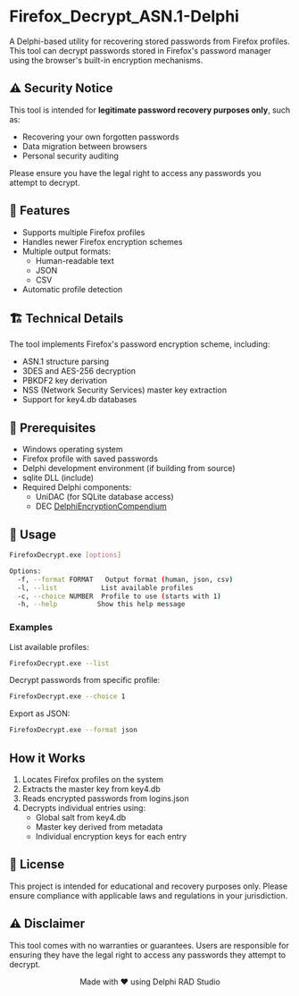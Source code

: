 # Firefox_Decrypt_ASN.1-Delphi

A Delphi-based utility for recovering stored passwords from Firefox profiles. This tool can decrypt passwords stored in Firefox's password manager using the browser's built-in encryption mechanisms.

## ⚠️ Security Notice

This tool is intended for **legitimate password recovery purposes only**, such as:
- Recovering your own forgotten passwords
- Data migration between browsers
- Personal security auditing

Please ensure you have the legal right to access any passwords you attempt to decrypt.

## 🌟 Features

- Supports multiple Firefox profiles
- Handles newer Firefox encryption schemes
- Multiple output formats:
  - Human-readable text
  - JSON
  - CSV
- Automatic profile detection

## 🏗️ Technical Details

The tool implements Firefox's password encryption scheme, including:
- ASN.1 structure parsing
- 3DES and AES-256 decryption
- PBKDF2 key derivation
- NSS (Network Security Services) master key extraction
- Support for key4.db databases

## 🔧 Prerequisites

- Windows operating system
- Firefox profile with saved passwords
- Delphi development environment (if building from source)
- sqlite DLL (include)
- Required Delphi components:
  - UniDAC (for SQLite database access)
  - DEC [DelphiEncryptionCompendium](https://github.com/MHumm/DelphiEncryptionCompendium)

## 🚀 Usage

```bash
FirefoxDecrypt.exe [options]

Options:
  -f, --format FORMAT   Output format (human, json, csv)
  -l, --list           List available profiles
  -c, --choice NUMBER  Profile to use (starts with 1)
  -h, --help          Show this help message
```

### Examples

List available profiles:
```bash
FirefoxDecrypt.exe --list
```

Decrypt passwords from specific profile:
```bash
FirefoxDecrypt.exe --choice 1
```

Export as JSON:
```bash
FirefoxDecrypt.exe --format json
```

## How it Works

1. Locates Firefox profiles on the system
2. Extracts the master key from key4.db
3. Reads encrypted passwords from logins.json
4. Decrypts individual entries using:
   - Global salt from key4.db
   - Master key derived from metadata
   - Individual encryption keys for each entry

## 📄 License

This project is intended for educational and recovery purposes only. Please ensure compliance with applicable laws and regulations in your jurisdiction.

## ⚠️ Disclaimer

This tool comes with no warranties or guarantees. Users are responsible for ensuring they have the legal right to access any passwords they attempt to decrypt.

<p align="center">Made with ❤️ using Delphi RAD Studio</p>